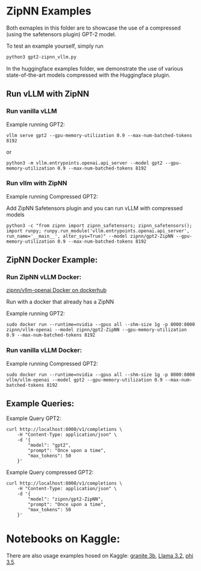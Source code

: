 # ZipNN Examples

Both exmaples in this folder are to showcase the use of a compressed (using the safetensors plugin) GPT-2 model.

To test an example yourself, simply run
```bash
python3 gpt2-zipnn_vllm.py
```

In the huggingface examples folder, we demonstrate the use of various state-of-the-art models compressed with the Huggingface plugin.

## Run vLLM with ZipNN 


### Run vanilla vLLM


Example running GPT2:

```
vllm serve gpt2 --gpu-memory-utilization 0.9 --max-num-batched-tokens 8192
```

or 

```
python3 -m vllm.entrypoints.openai.api_server --model gpt2 --gpu-memory-utilization 0.9 --max-num-batched-tokens 8192
```
### Run vllm with ZipNN 

Example running Compressed GPT2:

Add ZipNN Safetensors plugin and you can run vLLM with compressed models

```
python3 -c "from zipnn import zipnn_safetensors; zipnn_safetensors(); import runpy; runpy.run_module('vllm.entrypoints.openai.api_server', run_name='__main__', alter_sys=True)" --model zipnn/gpt2-ZipNN --gpu-memory-utilization 0.9 --max-num-batched-tokens 8192
```


## ZipNN Docker Example:

### Run ZipNN vLLM Docker:
[zipnn/vllm-openai Docker on dockerhub](https://hub.docker.com/r/zipnn/vllm-openai)

Run with a docker that already has a ZipNN


Example running GPT2:

```
sudo docker run --runtime=nvidia --gpus all --shm-size 1g -p 8000:8000 zipnn/vllm-openai --model zipnn/gpt2-ZipNN --gpu-memory-utilization 0.9 --max-num-batched-tokens 8192
```

###  Run vanilla vLLM Docker:

Example running Compressed GPT2:

```
sudo docker run --runtime=nvidia --gpus all --shm-size 1g -p 8000:8000 vllm/vllm-openai --model gpt2 --gpu-memory-utilization 0.9 --max-num-batched-tokens 8192
```


## Example Queries:

Example Query GPT2:
```
curl http://localhost:8000/v1/completions \
    -H "Content-Type: application/json" \
    -d '{
        "model": "gpt2",
        "prompt": "Once upon a time",
        "max_tokens": 50
    }'
```

Example Query compressed GPT2:
```
curl http://localhost:8000/v1/completions \
    -H "Content-Type: application/json" \
    -d '{
        "model": "zipnn/gpt2-ZipNN",
        "prompt": "Once upon a time",
        "max_tokens": 50
    }'
```


# Notebooks on Kaggle: 

There are also usage examples hosed on Kaggle: [granite 3b](https://www.kaggle.com/code/royleibovitz/huggingface-granite-3b-example), [Llama 3.2](https://www.kaggle.com/code/royleibovitz/huggingface-llama-3-2-example), [phi 3.5](https://www.kaggle.com/code/royleibovitz/huggingface-phi-3-5-example).  
